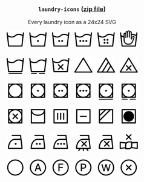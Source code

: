 <h3 align="center">
  <code>laundry-icons</code> (<a href="//github.com/tvler/laundry-icons/releases/latest">zip file</a>)
</h3>
<p align="center">
  Every laundry icon as a 24x24 SVG
</p>
<p align="center">
  <img src="icons/machine-wash.svg" />
  &nbsp;
  <img src="icons/machine-wash-on-cold.svg" />
  &nbsp;
  <img src="icons/machine-wash-on-warm.svg" />
  &nbsp;
  <img src="icons/machine-wash-on-hot.svg" />
  &nbsp;
  <img src="icons/machine-wash-on-very-hot.svg" />
  &nbsp;
  <img src="icons/hand-wash.svg" />
  <br /><br />
  <img src="icons/machine-wash-on-permanent-press.svg" />
  &nbsp;
  <img src="icons/machine-wash-on-delicate.svg" />
  &nbsp;
  <img src="icons/do-not-machine-wash.svg" />
  &nbsp;
  <img src="icons/bleach.svg" />
  &nbsp;
  <img src="icons/bleach-non-chlorine.svg" />
  &nbsp;
  <img src="icons/do-not-bleach.svg" />
  <br /><br />
  <img src="icons/tumble-dry.svg" />
  &nbsp;
  <img src="icons/tumble-dry-on-low.svg" />
  &nbsp;
  <img src="icons/tumble-dry-on-medium.svg" />
  &nbsp;
  <img src="icons/tumble-dry-on-high.svg" />
  &nbsp;
  <img src="icons/tumble-dry-on-permanent-press.svg" />
  &nbsp;
  <img src="icons/tumble-dry-on-delicate.svg" />
  <br /><br />
  <img src="icons/do-not-tumble-dry.svg" />
  &nbsp;
  <img src="icons/hang-dry.svg" />
  &nbsp;
  <img src="icons/drip-dry.svg" />
  &nbsp;
  <img src="icons/dry-flat.svg" />
  &nbsp;
  <img src="icons/dry-in-shade.svg" />
  &nbsp;
  <img src="icons/tumble-dry-no-heat.svg" />
  <br /><br />
  <img src="icons/iron-on-low.svg" />
  &nbsp;
  <img src="icons/iron-on-medium.svg" />
  &nbsp;
  <img src="icons/iron-on-high.svg" />
  &nbsp;
  <img src="icons/iron-no-steam.svg" />
  &nbsp;
  <img src="icons/do-not-iron.svg" />
  &nbsp;
  <img src="icons/do-not-wring.svg" />
  <br /><br />
  <img src="icons/dry-clean.svg" />
  &nbsp;
  <img src="icons/dry-clean-any-solvent.svg" />
  &nbsp;
  <img src="icons/dry-clean-hydrocarbon-solvent-only.svg" />
  &nbsp;
  <img src="icons/dry-clean-tetrachloroethylene-solvent-only.svg" />
  &nbsp;
  <img src="icons/professional-wet-cleaning-only.svg" />
  &nbsp;
  <img src="icons/do-not-dry-clean.svg" />
</p>
